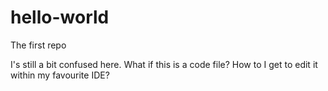 # hello-world
The first repo

I's still a bit confused here. What if this is a code file? How to I get to edit it within my favourite IDE?
